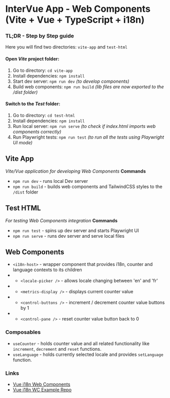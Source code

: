 # InterVue App - Web Components (Vite + Vue + TypeScript + i18n)

### TL;DR - Step by Step guide

Here you will find two directories: `vite-app` and `test-html`

#### Open _**Vite**_ project folder:

1. Go to directory: `cd vite-app`
2. Install dependencies: `npm install`
3. Start dev server: `npm run dev`
   _(to develop components)_
4. Build web components: `npm run build`
   _(lib files are now exported to the /dist folder)_

#### Switch to the _**Test**_ folder:

1. Go to directory: `cd test-html`
2. Install dependencies: `npm install`
3. Run local server: `npm run serve`
   _(to check if index.html imports web components correctly)_
4. Run Playwright tests: `npm run test`
   _(to run all the tests using Playwright UI mode)_

## Vite App

_Vite/Vue application for developing Web Components_
**Commands**

- `npm run dev` - runs local Dev server
- `npm run build` - builds web components and TailwindCSS styles to the `/dist` folder

## Test HTML

_For testing Web Components integration_
**Commands**

- `npm run test` - spins up dev server and starts Playwright UI
- `npm run serve` - runs dev server and serve local files

## Web Components

- `<i18n-host>` - wrapper component that provides i18n, counter and language contexts to its children
- - `<locale-picker />` - allows locale changing between 'en' and 'fr'
- - `<metrics-display />` - displays current counter value
- - `<control-buttons />` - increment / decrement counter value buttons by 1
- - `<control-pane />` - reset counter value button back to 0

### Composables

- `useCounter` - holds counter value and all related functionality like `increment`, `decrement` and `reset` functions.
- `useLanguage` - holds currently selected locale and provides `setLanguage` function.

### Links

- [Vue i18n Web Components](https://vue-i18n.intlify.dev/guide/advanced/wc)
- [Vue i18n WC Example Repo](https://github.com/intlify/vue-i18n-next/tree/master/examples/web-components)
